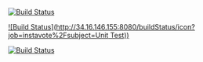 [![Build Status](http://34.16.146.155:8080/buildStatus/icon?job=instavote%2Fworker-build)](http://34.16.146.155:8080/job/instavote/job/worker-build/)

[![Build Status](http://34.16.146.155:8080/buildStatus/icon?job=instavote%2Fsubject=Unit
Test))](http://34.125.5.98:8080/job/instavote/job/worker-test/)


[![Build Status](http://34.16.146.155:8080/buildStatus/icon?job=instavote%2Fworker-package)](http://34.16.146.155:8080/job/instavote/job/worker-package/)

